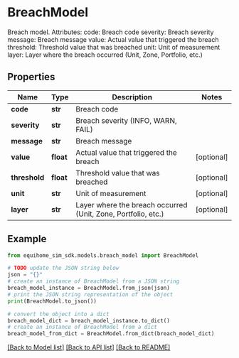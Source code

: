 # BreachModel

Breach model.  Attributes:     code: Breach code     severity: Breach severity     message: Breach message     value: Actual value that triggered the breach     threshold: Threshold value that was breached     unit: Unit of measurement     layer: Layer where the breach occurred (Unit, Zone, Portfolio, etc.)

## Properties

Name | Type | Description | Notes
------------ | ------------- | ------------- | -------------
**code** | **str** | Breach code | 
**severity** | **str** | Breach severity (INFO, WARN, FAIL) | 
**message** | **str** | Breach message | 
**value** | **float** | Actual value that triggered the breach | [optional] 
**threshold** | **float** | Threshold value that was breached | [optional] 
**unit** | **str** | Unit of measurement | [optional] 
**layer** | **str** | Layer where the breach occurred (Unit, Zone, Portfolio, etc.) | [optional] 

## Example

```python
from equihome_sim_sdk.models.breach_model import BreachModel

# TODO update the JSON string below
json = "{}"
# create an instance of BreachModel from a JSON string
breach_model_instance = BreachModel.from_json(json)
# print the JSON string representation of the object
print(BreachModel.to_json())

# convert the object into a dict
breach_model_dict = breach_model_instance.to_dict()
# create an instance of BreachModel from a dict
breach_model_from_dict = BreachModel.from_dict(breach_model_dict)
```
[[Back to Model list]](../README.md#documentation-for-models) [[Back to API list]](../README.md#documentation-for-api-endpoints) [[Back to README]](../README.md)


